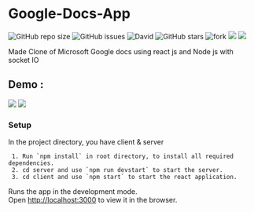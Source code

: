 # Google-Docs-App
![GitHub repo size](https://img.shields.io/github/repo-size/swaraj961/Google-Docs-App)  ![GitHub issues](https://img.shields.io/github/issues/swaraj961/Google-Docs-App)  ![David](https://img.shields.io/david/dev/swaraj961/Google-Docs-App)    ![GitHub stars](https://img.shields.io/github/stars/swaraj961/Google-Docs-App?style=social) 
 ![fork](https://img.shields.io/github/forks/swaraj961/Google-Docs-App)   <img src="https://img.shields.io/badge/-React-black?style=flat-square&logo=react"/> 
<img src="https://img.shields.io/badge/-Node.JS-black?style=flat-square&logo=node.js&logoColor=006600"/>

Made Clone of Microsoft Google docs using react js and Node js with socket IO

## Demo :
 
 <img src="https://github.com/swaraj961/Google-Docs-App/blob/master/demo/demo1.gif"/>
 <img src="https://github.com/swaraj961/Google-Docs-App/blob/master/demo/demo3.png"/>

### Setup

In the project directory, you have client & server


     1. Run `npm install` in root directory, to install all required dependencies.
     2. cd server and use `npm run devstart` to start the server.
     3. cd client and use `npm start` to start the react application.
     

Runs the app in the development mode.\
Open [http://localhost:3000](http://localhost:3000) to view it in the browser.
